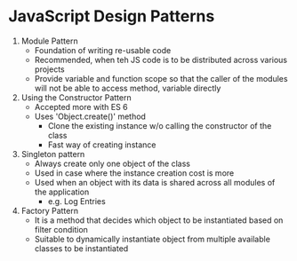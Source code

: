 # JavaScript Design Patterns
1. Module Pattern
    - Foundation of writing re-usable code
    - Recommended, when teh JS code is to be distributed across various projects
    - Provide variable and function scope so that the caller of the modules will not be able to access method, variable directly  
2. Using the Constructor Pattern
    - Accepted more with ES 6
    - Uses 'Object.create()' method
        - Clone the existing instance w/o calling the constructor of the class
        - Fast way of creating instance    
3. Singleton pattern
    - Always create only one object of the class
    - Used in case where the instance creation cost is more
    - Used when an object with its data is shared across all modules of the application 
        - e.g. Log Entries
4. Factory Pattern
    - It is a method that decides which object to be instantiated based on filter condition
    - Suitable to dynamically instantiate object from multiple available classes  to be instantiated                 
